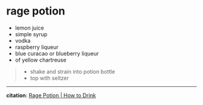 # rage potion

- <MixologyConversion n="1 floz"/> lemon juice
- <MixologyConversion n="0.5 floz"/> simple syrup
- <MixologyConversion n="2 floz"/> vodka
- <MixologyConversion n="0.25 floz"/> raspberry liqueur
- <MixologyConversion n="0.15 floz"/> blue curacao or blueberry liqueur
- <MixologyConversion n="0.1 barspoons"/> of yellow chartreuse

> - shake and strain into potion bottle
> - top with seltzer

---

**citation**:
[Rage Potion | How to Drink](https://www.youtube.com/watch?v=BDogSMnqZzU)
